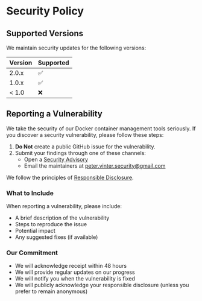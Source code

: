 # Security Policy

## Supported Versions

We maintain security updates for the following versions:

| Version | Supported          |
| ------- | ------------------ |
| 2.0.x   | :white_check_mark: |
| 1.0.x   | :white_check_mark: |
| < 1.0   | :x:                |

## Reporting a Vulnerability

We take the security of our Docker container management tools seriously. If you discover a security vulnerability, please follow these steps:

1. **Do Not** create a public GitHub issue for the vulnerability.
2. Submit your findings through one of these channels:
   - Open a [Security Advisory](https://github.com/PeterVinter/Manage_linux_docker_containers/security/advisories/new)
   - Email the maintainers at peter.vinter.security@gmail.com

We follow the principles of [Responsible Disclosure](https://en.wikipedia.org/wiki/Responsible_disclosure).

### What to Include

When reporting a vulnerability, please include:

- A brief description of the vulnerability
- Steps to reproduce the issue
- Potential impact
- Any suggested fixes (if available)

### Our Commitment

- We will acknowledge receipt within 48 hours
- We will provide regular updates on our progress
- We will notify you when the vulnerability is fixed
- We will publicly acknowledge your responsible disclosure (unless you prefer to remain anonymous)
